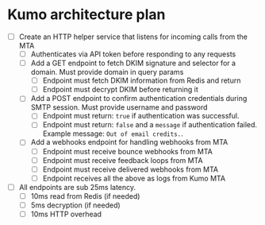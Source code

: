 # Kumo architecture plan

- [ ] Create an HTTP helper service that listens for incoming calls from the MTA
  - [ ] Authenticates via API token before responding to any requests
  - [ ] Add a GET endpoint to fetch DKIM signature and selector for a domain. Must provide domain in query params
    - [ ] Endpoint must fetch DKIM information from Redis and return
    - [ ] Endpoint must decrypt DKIM before returning it
  - [ ] Add a POST endpoint to confirm authentication credentials during SMTP session. Must provide username and password
    - [ ] Endpoint must return: `true` if authentication was successful.
    - [ ] Endpoint must return: `false` and a `message` if authentication failed. Example message: `Out of email credits.`.
  - [ ] Add a webhooks endpoint for handling webhooks from MTA
    - [ ] Endpoint must receive bounce webhooks from MTA
    - [ ] Endpoint must receive feedback loops from MTA
    - [ ] Endpoint must receive delivered webhooks from MTA
    - [ ] Endpoint receives all the above as logs from Kumo MTA
- [ ] All endpoints are sub 25ms latency.
  - [ ] 10ms read from Redis (if needed)
  - [ ] 5ms decryption (if needed)
  - [ ] 10ms HTTP overhead
